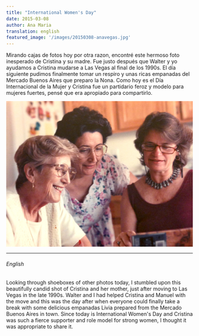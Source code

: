 ```yaml
---
title: "International Women's Day"
date: 2015-03-08
author: Ana Maria
translation: english
featured_image: '/images/20150308-anavegas.jpg'
---
```


Mirando cajas de fotos hoy por otra razon, encontré este hermoso foto inesperado de Cristina y su madre. Fue justo después que Walter y yo ayudamos a Cristina mudarse a Las Vegas al final de los 1990s. El día siguiente pudimos finalmente tomar un respiro y unas ricas empanadas del Mercado Buenos Aires que preparo la Nona. Como hoy es el Día Internacional de la Mujer y Cristina fue un partidario feroz y modelo para mujeres fuertes, pensé que era apropiado para compartirlo.

![](/images/20150308-anavegas.jpg)

---

###### English

Looking through shoeboxes of other photos today, I stumbled upon this beautifully candid shot of Cristina and her mother, just after moving to Las Vegas in the late 1990s. Walter and I had helped Cristina and Manuel with the move and this was the day after when everyone could finally take a break with some delicious empanadas Livia prepared from the Mercado Buenos Aires in town. Since today is International Women's Day and Cristina was such a fierce supporter and role model for strong women, I thought it was appropriate to share it.
